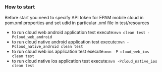 ### How to start
Before start you need to specify API token for EPAM mobile cloud in pom.xml properties and set udid 
in particular .xml file in test/resources
* to run cloud web android application test execute:`mvn clean test -Pcloud_web_android`
* to run cloud native android application test execute:`mvn -Pcloud_native_android clean test`
* to run cloud web ios application test execute:`mvn -P cloud_web_ios clean test`
* to run cloud native ios application test execute:`mvn -Pcloud_native_ios clean test`